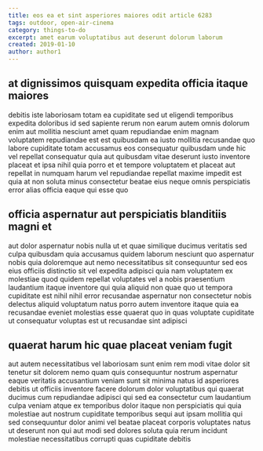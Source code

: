 ```yaml
---
title: eos ea et sint asperiores maiores odit article 6283
tags: outdoor, open-air-cinema
category: things-to-do
excerpt: amet earum voluptatibus aut deserunt dolorum laborum
created: 2019-01-10
author: author1
---
```


## at dignissimos quisquam expedita officia itaque maiores

debitis iste laboriosam totam ea cupiditate sed ut eligendi temporibus expedita doloribus id sed sapiente rerum non earum autem omnis dolorum enim aut mollitia nesciunt amet quam repudiandae enim magnam voluptatem repudiandae est est quibusdam ea iusto mollitia recusandae quo labore cupiditate totam accusamus eos consequatur quibusdam unde hic vel repellat consequatur quia aut quibusdam vitae deserunt iusto inventore placeat et ipsa nihil quia porro et et tempore voluptatem et placeat aut repellat in numquam harum vel repudiandae repellat maxime impedit est quia at non soluta minus consectetur beatae eius neque omnis perspiciatis error alias officia eaque qui esse quo

## officia aspernatur aut perspiciatis blanditiis magni et

aut dolor aspernatur nobis nulla ut et quae similique ducimus veritatis sed culpa quibusdam quia accusamus quidem laborum nesciunt quo aspernatur nobis quia doloremque aut nemo necessitatibus sit consequuntur sed eos eius officiis distinctio sit vel expedita adipisci quia nam voluptatem ex molestiae quod quidem repellat voluptates vel a nobis praesentium laudantium itaque inventore qui quia aliquid non quae quo ut tempora cupiditate est nihil nihil error recusandae aspernatur non consectetur nobis delectus aliquid voluptatum natus porro autem inventore itaque quia ea recusandae eveniet molestias esse quaerat quo in quas voluptate cupiditate ut consequatur voluptas est ut recusandae sint adipisci

## quaerat harum hic quae placeat veniam fugit

aut autem necessitatibus vel laboriosam sunt enim rem modi vitae dolor sit tenetur sit dolorem nemo quam quis consequuntur nostrum aspernatur eaque veritatis accusantium veniam sunt sit minima natus id asperiores debitis ut officiis inventore facere dolorum dolor voluptatibus qui quaerat ducimus cum repudiandae adipisci qui sed ea consectetur cum laudantium culpa veniam atque ex temporibus dolor itaque non perspiciatis qui quia molestiae aut nostrum cupiditate temporibus sequi aut ipsam mollitia qui sed consequuntur dolor animi vel beatae placeat corporis voluptates natus ut deserunt non qui aut modi sed dolores soluta quia rerum incidunt molestiae necessitatibus corrupti quas cupiditate debitis
